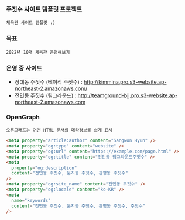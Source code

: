 ### 주짓수 사이트 템플릿 프로젝트

    체육관 사이트 템플릿 :)

### 목표

    2022년 10개 체육관 운영해보기

### 운영 중 사이트

- 장대동 주짓수 (베이직 주짓수) : http://kimmina.pro.s3-website.ap-northeast-2.amazonaws.com/
- 전민동 주짓수 (팀그라운드) : http://teamground-bjj.pro.s3-website.ap-northeast-2.amazonaws.com

### OpenGraph

    오픈그래프는 어떤 HTML 문서의 메타정보를 쉽게 표시

```html
<meta property="article:author" content="Sangwon Hyun" />
<meta property="og:type" content="website" />
<meta property="og:url" content="https://example.com/page.html" />
<meta property="og:title" content="전민동 팀그라운드주짓수" />
<meta
  property="og:description"
  content="전민동 주짓수, 문지동 주짓수, 관평동 주짓수"
/>
<meta property="og:site_name" content="전민동 주짓수" />
<meta property="og:locale" content="ko-KR" />
<meta
  name="keywords"
  content="전민동 주짓수, 문지동 주짓수, 관평동 주짓수, 주짓수"
/>
```
